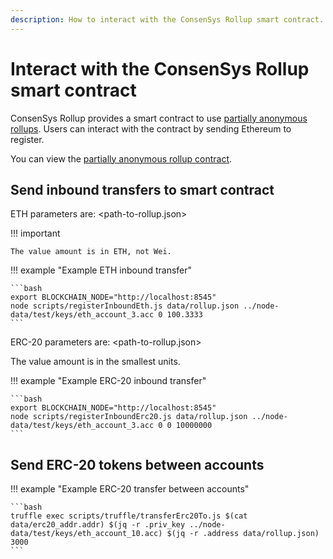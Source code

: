 ```yaml
---
description: How to interact with the ConsenSys Rollup smart contract.
---
```


# Interact with the ConsenSys Rollup smart contract

ConsenSys Rollup provides a smart contract to use [partially anonymous rollups](../Concepts/Rollups/Partially-Anonymous-Rollups.md).
Users can interact with the contract by sending Ethereum to register.

You can view the [partially anonymous rollup contract](https://github.com/ConsenSys/sumo/blob/main/smart_contract/contracts/PartiallyAnonymous.sol).

## Send inbound transfers to smart contract

ETH parameters are: <path-to-rollup.json>

!!! important

    The value amount is in ETH, not Wei.

!!! example "Example ETH inbound transfer"

    ```bash
    export BLOCKCHAIN_NODE="http://localhost:8545"
    node scripts/registerInboundEth.js data/rollup.json ../node-data/test/keys/eth_account_3.acc 0 100.3333
    ```

ERC-20 parameters are: <path-to-rollup.json>

The value amount is in the smallest units.

!!! example "Example ERC-20 inbound transfer"

    ```bash
    export BLOCKCHAIN_NODE="http://localhost:8545"
    node scripts/registerInboundErc20.js data/rollup.json ../node-data/test/keys/eth_account_3.acc 0 0 10000000
    ```

## Send ERC-20 tokens between accounts

!!! example "Example ERC-20 transfer between accounts"

    ```bash
    truffle exec scripts/truffle/transferErc20To.js $(cat data/erc20_addr.addr) $(jq -r .priv_key ../node-data/test/keys/eth_account_10.acc) $(jq -r .address data/rollup.json) 3000
    ```
